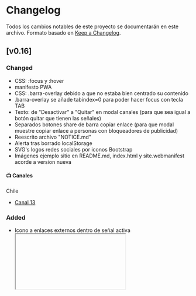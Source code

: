 # Changelog
Todos los cambios notables de este proyecto se documentarán en este archivo.
Formato basado en [Keep a Changelog](https://keepachangelog.com/en/1.0.0/).

## [v0.16]
### Changed
- CSS: <a>:focus y <a>:hover 
- manifesto PWA
- CSS: .barra-overlay debido a que no estaba bien centrado su contenido
- .barra-overlay se añade tabindex=0 para poder hacer focus con tecla TAB
- Texto: de "Desactivar" a "Quitar" en modal canales (para que sea igual a botón quitar que tienen las señales)
- Separados botones share de barra copiar enlace (para que modal muestre copiar enlace a personas con bloqueadores de publicidad)
- Reescrito archivo "NOTICE.md"
- Alerta tras borrado localStorage
- SVG's logos redes sociales por iconos Bootstrap
- Imágenes ejemplo sitio en README.md, index.html y site.webmanifest acorde a version nueva

#### 📺 Canales
Chile

- [Canal 13](https://www.13.cl/en-vivo)

### Added
- Icono a enlaces externos dentro de señal activa <iframe> para mejor comunicación de que al pulsar abandonará el sitio <i class="bi bi-box-arrow-up-right"></i>
- Sección agradecimientos contribuciones en "README.md"
- Capacidad de reordenar canales con plugin desde grid [SortableJS](https://github.com/SortableJS/Sortable)
- Icono para contribuciones en modal créditos y README.md con [contributors-img](https://github.com/lacolaco/contributors-img)
- Efectos de sonido para alerta de copiado enlace en modal compartir: [button-pressed por Pixabay](https://pixabay.com/sound-effects/button-pressed-38129/), [Cancel/miss chime por Raclure](https://freesound.org/people/Raclure/sounds/405548/)
- Efecto de sonido a botones de quitar todos los canales activos [TV, Shutdown.wav por MATRIXXX_](https://freesound.org/people/MATRIXXX_/sounds/523553/)
- Efecto sonido de fondo a alerta tras borrado localStorage [DefectLineTransformer por blaukreuz](https://freesound.org/people/blaukreuz/sounds/440128/)
- Efecto de sonido a botones de quitar canal [User Interface Clicks and Buttons 1 por original_sound](https://freesound.org/people/original_sound/sounds/493551/)
- Variación rancia https://alienxproject.github.io/X/
- "Variación" https://navezjt.github.io/JCN-TV/
- Enlace complementario Línea Prevención del Suicidio
- Efecto flicker para fondo tras borrado localStorage https://codepen.io/frbarbre/pen/BaObOXL
- Efecto flicker para texto tras borrado localStorage https://codepen.io/patrickhlauke/pen/YaoBop
- Tema oscuro/claro, fondos SVG temas generados con https://wickedbackgrounds.com/app transformados a css con https://yoksel.github.io/url-encoder/
- Opción cambiar/reemplazar canal desde grid
- Habilidad recordar selección de número de canales por fila con localStorage
- Alerta en caso de que búsqueda canales no arroje resultados
- Opción para reordenar botones canales de forma ascendente o descendente
- screenshots para PWA, hechas con Progressier https://progressier.com

#### 📺 Canales
Chile

- [Meganoticias 3](https://www.meganoticias.cl/senal-en-vivo/meganoticias/) - [x](https://github.com/HERBERTM3/iptv/blob/f55200534fdab9a503f04b0482ce7307c2767469/hd.m3u)
- [Meganoticias 4](https://www.meganoticias.cl/senal-en-vivo/meganoticias/) - [x](https://github.com/HERBERTM3/iptv/blob/f55200534fdab9a503f04b0482ce7307c2767469/hd.m3u)
- [Canal 13](https://www.13.cl/en-vivo) - [x](https://github.com/HERBERTM3/iptv/blob/f55200534fdab9a503f04b0482ce7307c2767469/hd.m3u)
- [Canal 13 3](https://www.13.cl/en-vivo) - [x](https://github.com/HERBERTM3/iptv/blob/f55200534fdab9a503f04b0482ce7307c2767469/hd.m3u)
- [La Red 2](https://www.lared.cl/senal-online) - [x](https://github.com/HERBERTM3/iptv/blob/f55200534fdab9a503f04b0482ce7307c2767469/hd.m3u)

#### Radios 📻
Chile

- [Radio El Conquistador FM](https://www.elconquistadorfm.net/) - [x](https://github.com/Alplox/teles/pull/3)
- [Radio El Conquistador FM 2](https://www.elconquistadorfm.net/) - [x](https://github.com/Alplox/teles/pull/3)
- [Radio El Conquistador FM 3](https://www.twitch.tv/elconquistadortv)

### Removed
- Archivo bloquean.txt
- Archivo emergencia.html
- Archivo archivo.html
- SVG's logos redes sociales
- Imágenes ejemplo sitio v0.07

#### 📺 Canales
Chile

- [CHV 2](https://www.chilevision.cl/senal-online)


## [v0.15]
### Changed
- Enlace https://ssd.eff.org/es/playlist/%C2%BFactivista-o-manifestante por https://ssd.eff.org/es/module/asistir-una-protesta debido a error 404

#### 📺 Canales
- Enlace Radio Infinita
- Enlace Radio Carolina TV
- Enlace Radio Romántica TV
- Enlace Radio Radio Genial 100.5 FM
- Enlace Radio El Sembrador
- Enlace Radio Radio Ñuble
- Enlace Radio Alternativa FM
- Enlace canal M3U8 Stgo TV
- Enlace canal M3U8 La Voz De Los Que Sobran
- Enlace canal M3U8 Canal 21
- Enlace canal M3U8 Ñublevision
- Enlace canal M3U8 Ñuble RVT
- Enlace canal M3U8 Canal 33
- Enlace canal M3U8 Contivision
- Enlace canal M3U8 Osorno TV
- Enlace canal IFRAME TV Salud
- Enlace canal YT-ID Canal 26
- Enlace canal M3U8 Cámara de Diputados

### Added
- Icono a enlaces externos para mejor comunicación de que al pulsar abandonará el sitio <i class="bi bi-box-arrow-up-right"></i>

### Removed
- Modal Registros Manifestaciones desarrolladas en Chile
- Modal Denunciar violación DDHH
- Enlaces relacionados COVID-19 junto a "pacomap.live" de Modal Enlaces Complementario
- Sección Proyectos GitHub de Modal Enlaces Complementario
- Sitios: 
    Capucha Informativa (no carga)
    ChileOkulto (borro contenido)
    En Punto (última actualización 2021)
    Megáfono Popular (no carga)
    Piensa Prensa (sitio redirige a publicidad)
    Primera Línea Revolucionaria Chile (última actualización 2022)
    Revista ChileLibre (no carga)
    Verdad Ahora (última actualización 2023)
    Radio 19 de abril Cobertura colectiva  (no carga)
    Radio Manque (no carga)
    RadioTV-Liberación (no carga)
- Información útil incendios (canal y modal)
- Enlace Variación por u/sebastianrw https://whywelove.news/love/country/chile/envivo

#### 📺 Canales
Chile

- [24 Horas 2](https://www.24horas.cl/envivo/) - [x](https://www.m3u.cl/iptv-chile.php)
- [24 Horas 3](https://www.24horas.cl/envivo/) - [x](https://www.m3u.cl/iptv-chile.php)
- [24 Horas s2](https://www.24horas.cl/envivo/) - [x](https://www.m3u.cl/iptv-chile.php)
- [24 Horas s2 2](https://www.24horas.cl/envivo/) - [x](https://www.m3u.cl/iptv-chile.php)
- [Mega](https://www.mega.cl/) - [x](https://github.com/AINMcl/MonitorTV/blob/05188eeaea9622e986b338f63a46fb189898184f/IPTV/AINM.m3u)
- [T13 3](https://www.t13.cl/)
- [Canal 13](https://www.youtube.com/channel/UCd4D3LfXC_9MY2zSv_3gMgw)
- [Canal 13 2](https://www.13.cl/en-vivo) - [x](https://github.com/AINMcl/AINMcl.github.io/blob/master/MonitorTV/Senal/WEB/Se%C3%B1alCANAL13_IFRAME.html)
- [CHV Noticias 2](https://www.chvnoticias.cl/) - [x](https://pluto.tv/es/live-tv/chilevision-noticias)
- [CHV 2](https://www.chilevision.cl/senal-online) - [x](https://chvv--hofece7009.repl.co/)
- [CHV 3](https://www.chilevision.cl/senal-online) - [x](https://github.com/AINMcl/MonitorTV/blob/05188eeaea9622e986b338f63a46fb189898184f/IPTV/AINM.m3u)
- [Prensa Presidencia](https://prensa.presidencia.cl/streaming.aspx)
- [DerechoFacil](https://www.twitch.tv/derechofacil)
- [Nicolas Copano](https://www.youtube.com/channel/UCVTL17ftpqx3lQ_IaGUNgSg)
- [Nicolas Copano 2](https://www.twitch.tv/copano)
- [ARABTV](https://www.arabtv.cl/)
- [ARABTV 2](https://www.arabtv.cl/) - [x](https://github.com/iptv-org/iptv/blob/master/streams/cl.m3u)
- [Arica TV](https://arica.tv/envivo/)
- [Estaciontv](https://www.estaciontv.cl/site/) - [x](https://www.chileiptv.cl/)
- [Estaciontv 2](https://www.estaciontv.cl/site/) - [x](https://www.m3u.cl/iptv-chile.php)
- [UCV TV 2](https://pucvmultimedios.cl/senal-online-tv.php) - [x](https://github.com/WJS1978/IPTV/blob/56dbbc76e3f1167966459f0d708b514bb792ae9c/iptv.m3u)
- [Contivision 2](http://w.contivision.cl/cvn/envivo.php) - [x](https://m3u.cl/lista-iptv-chile.php)
- [Teletón TV](https://teletontv.cl/)
- [Teletón TV 2](https://teletontv.cl/) - [x](https://www.chileiptv.cl/)
- [Cámara de Diputados 2](http://webtv.camara.cl/)
- [Cámara de Diputados 3](http://webtv.camara.cl/)
- [Convención Constitucional](https://www.convencion.tv/)
- [Convención Constitucional 2](https://www.convencion.tv/) - [x](https://www.m3u.cl/iptv-chile.php)
- [Convención Constitucional 3](https://www.youtube.com/channel/UCRlIWVAxQdAnCl4D4UR9r3Q)
- [Convención Constitucional YT 01](https://youtube.com/channel/UCc3koBbWMyvSyzRbG5eTgvQ)
- [Convención Constitucional YT 02](https://youtube.com/channel/UCKmKUwcjv6HJP7-z9Nnpp2w)
- [Convención Constitucional YT 03](https://youtube.com/channel/UCeIlCkkBplhU0SrWM9B7u7Q)
- [Convención Constitucional YT 04](https://youtube.com/channel/UCkMWMYCPUGzf3UPAxcIaVqA)
- [Convención Constitucional YT 05](https://youtube.com/channel/UChNeKfZ0-wwuOCyUSu6BlcA)
- [Convención Constitucional YT 06](https://youtube.com/channel/UC-HPc8CLoGRSG0dgbzZbDWA)
- [Convención Constitucional YT 07](https://youtube.com/channel/UC9p2Hsom7SXdro9FhN4K59w)
- [Convención Constitucional YT 08](https://youtube.com/channel/UCFkkF0LKUOUOcQEwG4nTrHw)
- [Convención Constitucional YT 09](https://youtube.com/channel/UCEK7dK0jllE0uXMhEQTV6og)
- [Convención Constitucional YT 10](https://youtube.com/channel/UC1qhPKBTpfhjVcTMzmM8mGw)
- [Convención Constitucional YT 11](https://youtube.com/channel/UCRVinYIynLNcn18wHjmI5Vg)
- [Convención Constitucional YT 12](https://youtube.com/channel/UCJerNR157sjR83jMChSocPQ)
- [Convención Constitucional YT 13](https://youtube.com/channel/UCxI0u9BUvXbGHrv200cgFZg)
- [Convención Constitucional YT 14](https://youtube.com/channel/UCxAECnUReRnEwkFThbjtH2Q)
- [Convención Constitucional YT 15](https://youtube.com/channel/UCTGMQgIdFvz3qlD9mKb8v9w)
- [Tribunal Constitucional de Chile](https://www.youtube.com/channel/UCZaI-1N1oaGb-U8K2VNztjg)
- [TV Educa Chile](https://www.tvn.cl/envivo/tveducachile/) - [x](https://www.m3u.cl/iptv-chile.php)
- [PuntajeNacional Chile](https://www.youtube.com/channel/UCCY6xIXHmGBGZUgUYxtfKSg)
- [Gobierno de Chile](https://www.gob.cl/)
- [COVID-19 Chile](https://bing.com/covid/local/chile)

Internacionales 🌍
Argentina

- [América TV](https://www.youtube.com/channel/UC6NVDkuzY2exMOVFw4i9oHw)
- [El Siete TV](https://www.youtube.com/channel/UC64ZNqX0FQHabP8iIkmnR3A)
- [A24](https://www.youtube.com/channel/UCR9120YBAqMfntqgRTKmkjQ)
- [Información Periodistica](https://ip.digital/vivo) - [x](https://github.com/iptv-org/iptv/blob/master/streams/ar.m3u)
- [IP Noticias](https://www.youtube.com/channel/UC1bBjOZieJWHbsFA0LwjjJA)
	
Colombia
- [Noticias Caracol](https://www.youtube.com/channel/UC2Xq2PK-got3Rtz9ZJ32hLQ)
- [RED MÁS Noticias](https://www.youtube.com/channel/UCpcvsK0UAI3MIHsjjj3CgMg)

Perú
- [Nacional TV](https://ntvperu.pe/senal-en-vivo/)
- [UCI](https://uci.pe/envivo)
- [Nativa](https://www.youtube.com/channel/UCdl1ygFwPa6lUdNYPLjoAGg)
- [Cable Visión Perú](https://www.cablevisionperu.pe/?page_id=1938)
- [ATV](https://www.atv.pe/envivo-atv)
- [ATV Más](https://www.atv.pe/envivo-atvmas)
- [Congreso República del Perú](https://www.youtube.com/channel/UCsKiP5cZCYh9YhPGrI6GrkQ)
- [Justicia TV](https://www.youtube.com/channel/UCwsURxTXqGqijgu98ndod3A)


Venezuela
- [teleSUR tv](https://www.youtube.com/channel/UCbHFKMtqLYkIBRiPHJwxu_w)
- [VPItv](https://www.youtube.com/channel/UCVFiIRuxJ2GmJLUkHmlmj4w)

México 
- [MILENIO](https://www.youtube.com/channel/UCFxHplbcoJK9m70c4VyTIxg)

España
- [CNN en Español](https://www.youtube.com/channel/UC_lEiu6917IJz03TnntWUaQ)

Brasil
- [CNN Brasil](https://www.youtube.com/channel/UCvdwhh_fDyWccR42-rReZLw)

Estados Unidos
- [ABC7](https://www.youtube.com/channel/UCVxBA3Cbu3pm8w8gEIoMEog)	
- [CNN US](https://us.cnn.com/) - [x](https://github.com/iptv-org/iptv/blob/master/streams/us.m3u)
- [CNBC EU](https://www.cnbc.com/live-tv/) - [x](https://vidgrid.tk.gg/)
- [C-SPAN 1](https://www.c-span.org/networks/?channel=c-span) - [x](https://vidgrid.tk.gg/)
- [C-SPAN 2](https://www.c-span.org/networks/?channel=c-span) - [x](https://vidgrid.tk.gg/)
- [C-SPAN 3](https://www.c-span.org/networks/?channel=c-span) - [x](https://vidgrid.tk.gg/)
- [Fox Business](https://www.youtube.com/channel/UCCXoCcu9Rp7NPbTzIvogpZg)
- [LiveNOW from FOX](https://www.youtube.com/channel/UCJg9wBPyKMNA5sRDnvzmkdg)
- [NBCLA](https://www.youtube.com/channel/UCSWoppsVL0TLxFQ2qP_DLqQ)
- [NBC Now (Live Event)](https://www.nbcnews.com/now)
- [NBC Now](https://www.nbcnews.com/now)
- [PBS America](https://www.pbsamerica.co.uk/) - [x](https://vidgrid.tk.gg/)
- [Record News](https://www.youtube.com/channel/UCuiLR4p6wQ3xLEm15pEn1Xw)
- [Sky News](https://www.youtube.com/channel/UCoMdktPbSTixAyNGwb-UYkQ)
- [The Sun](https://www.youtube.com/channel/UCIzXayRP7-P0ANpq-nD-h5g)

Francia
- [euronews (in English) 2](https://www.euronews.com/live) - [x](https://github.com/Free-IPTV/Countries/blob/master/UK01_UNITED_KINGDOM.m3u)
- [FRANCE 24 French](https://www.france24.com/fr/direct) - [x](https://github.com/iptv-org/iptv/blob/master/streams/fr.m3u)
- [LCI](https://www.tf1info.fr/direct/) - [x](https://github.com/iptv-org/iptv/blob/master/streams/fr.m3u)

Alemania
- [DW Español](https://www.youtube.com/channel/UCT4Jg8h03dD0iN3Pb5L0PMA)
- [DW Deutsch](https://www.youtube.com/channel/UCMIgOXM2JEQ2Pv2d0_PVfcg)

Rusia
- [5 канал](https://www.youtube.com/channel/UCkyrSWEcjZKpIwMxiPfOcgg)
- [Москва 24](https://www.youtube.com/channel/UCIme7og-uTpdRXRgm0zzA2A)
- [Россия 24](https://ok.ru/videoembed/3574052691599?nochat=1&autoplay=1) - [x](https://xn--b1agj9af.xn--80aswg/video/rossija-24/)
- [РБК](https://www.youtube.com/channel/UCWAK-dRtTEjnQnD96L6UMsQ)
- [RT America](https://www.youtube.com/channel/UCczrL-2b-gYK3l4yDld4XlQ)
- [RT Arabic](https://www.youtube.com/channel/UCsP3Clx2qtH2mNZ6KolVoZQ)
- [RT Español](https://www.youtube.com/channel/UC2mtXUpAYLYJIZ2deSPhlqw)
- [RT en vivo](https://www.youtube.com/channel/UCEIhICHOQOonjE6V0SLdrHQ)
- [RT France](https://www.youtube.com/channel/UCqEVwTnDzlzKOGYNFemqnYA)
- [RT News](https://www.youtube.com/channel/UCpwvZwUam-URkxB7g4USKpg)
- [RT UK](https://www.youtube.com/channel/UC_ab7FFA2ACk2yTHgNan8lQ)
- [Телеканал Дождь](https://www.youtube.com/channel/UCdubelOloxR3wzwJG9x8YqQ)
- [Україна 24](https://www.youtube.com/channel/UCMp5Buw-6LpbbV9r9Sl_5yg)

Ucrania
- [34 телеканал](https://www.youtube.com/channel/UCAxGITqXFNmV7PNCU82D_MA)
- [Апостроф TV](https://www.youtube.com/channel/UC0lnIB2qcArjFJPtq79WGZA)

China
- [民視直播 FTVN Live 53](https://www.youtube.com/channel/UClIfopQZlkkSpM1VgCFLRJA)
- [三立LIVE新聞](https://www.youtube.com/channel/UC2TuODJhC03pLgd6MpWP0iw)
- [中天電視](https://www.youtube.com/channel/UC5l1Yto5oOIgRXlI4p4VKbw)
- [CGTN Europe](https://www.youtube.com/channel/UCj0TppyxzQWm9JbMg3CP8Rg)

Hong Kong
- [蘋果動新聞 HK Apple Daily](https://www.youtube.com/channel/UCeqUUXaM75wrK5Aalo6UorQ)

Japón
- [ANNnewsCH](https://www.youtube.com/channel/UCGCZAYq5Xxojl_tSXcVJhiQ)
- [NHK WORLD-JAPAN](https://www.youtube.com/channel/UCSPEjw8F2nQDtmUKPFNF7_A)

Corea del Sur
- [MBCNEWS](https://www.youtube.com/channel/UCF4Wxdo3inmxP-Y59wXDsFw)

Nigeria
- [TVC News Nigeria](https://www.youtube.com/channel/UCgp4A6I8LCWrhUzn-5SbKvA)

India 
- [IndiaTV](https://www.youtube.com/channel/UCttspZesZIDEwwpVIgoZtWQ)
- [Republic World](https://www.youtube.com/channel/UCwqusr8YDwM-3mEYTDeJHzw)

Reino Unido
- [GBNews](https://www.youtube.com/channel/UC0vn8ISa4LKMunLbzaXLnOQ)



Radios 📻
Chile
- [Biobio TV 2](https://www.biobiochile.cl/biobiotv/) - [x](https://m3u.cl/lista-iptv-chile.php)
- [ADN 3](http://tv.adnradio.cl/) - [x](https://github.com/iptv-org/iptv/blob/master/streams/cl.m3u)
- [ADN 4](http://tv.adnradio.cl/) - [x](https://github.com/iptv-org/iptv/blob/master/streams/cl.m3u)
- [ADN 5](http://tv.adnradio.cl/) - [x](https://m3u.cl/lista-iptv-chile.php)
- [Carolina TV 2](https://www.carolina.cl/tv/) - [x](https://www.chileiptv.cl/)
- [Carolina TV 3](https://www.carolina.cl/tv/) - [x](https://github.com/iptv-org/iptv/blob/master/streams/cl.m3u)
- [FM Tiempo](https://www.fmtiempo.cl/)
- [FM Tiempo 2](https://www.fmtiempo.cl/) - [x](https://www.chileiptv.cl/)
- [Alegría TV](https://www.alegriafm.cl/) - [x](https://www.chileiptv.cl/)
- [Alegría TV 2](https://www.alegriafm.cl/) - [x](https://github.com/iptv-org/iptv/blob/master/streams/cl.m3u)
- [Romántica TV 2](https://www.romantica.cl/romantica-tv/) - [x](https://www.chileiptv.cl/)
- [Mi Radio es Más](https://www.youtube.com/channel/UCflUbt1g29kPG-H9SV5QIyw)
- [Radio María Chile](https://www.youtube.com/channel/UClMwb2kCYemWyDIZ2dYttKA)
	
Perú
- [PBO](https://www.youtube.com/channel/UCgR0st4ZLABi-LQcWNu3wnQ)
- [Radio Santa Rosa](https://www.youtube.com/channel/UCIGV0oiNkdK2-tnf10DNp2A)

Música 🎵

- [IMUC Chile](https://www.youtube.com/channel/UCIIDtZoaK9UZi4FaGMmL_hw)
- [naxos japan](https://www.youtube.com/channel/UCwP6-81HmoDyC3nfBAyGPXQ)
- [the bootleg boy](https://www.youtube.com/channel/UC0fiLCwTmAukotCXYnqfj0A)
- [the bootleg boy 2](https://www.youtube.com/channel/UCwkTfp14Sj7o6q9_8ADJpnA)
- [Abao en Tokio](https://www.youtube.com/channel/UC84whx2xxsiA1gXHXXqKGOA)

Cámaras 📷

- [Providencia, Ledrium](https://www.youtube.com/channel/UCTDewuGhfwGv6JRNnqa-yXw)
- [glaseado.cl, Huayquique](https://www.glaseado.cl/surf-cams/huayquique/)
- [glaseado.cl,Las Urracas](https://www.glaseado.cl/surf-cams/las-urracas/)
- [glaseado.cl, La Punta](https://www.glaseado.cl/surf-cams/la-punta/)
- [Av Angamos](https://www.youtube.com/channel/UCP9nvEUj8EN-wuOQajPQbAw)
- [Av La Marina](https://www.youtube.com/channel/UCP9nvEUj8EN-wuOQajPQbAw)
- [Washington DC LIVE Cam & US Capitol](https://www.youtube.com/channel/UCRj7u6fmW8RYQl98hcwbwng)
- [Las Vegas, Treasure Island](https://www.youtube.com/channel/UCRj7u6fmW8RYQl98hcwbwng)
- [San Diego, Down Town + Airport](https://www.youtube.com/channel/UCRj7u6fmW8RYQl98hcwbwng)
- [Paris, EIFFEL Tower](https://www.youtube.com/channel/UCRj7u6fmW8RYQl98hcwbwng)
- [Steadycamline, Jerusalem](https://www.youtube.com/channel/UC1byT4dOeBAZwVqQ309iAuA)

Espacio 🔭
- [NASA ISS Live Stream](https://www.youtube.com/watch?v=EEIk7gwjgIM)
- [Space Videos](https://www.youtube.com/channel/UCakgsb0w7QB0VHdnCc-OVEA)
- [NASASpaceflight](https://www.youtube.com/channel/UCSUu1lih2RifWkKtDOJdsBA)
- [NASASpaceflight](https://www.youtube.com/channel/UCSUu1lih2RifWkKtDOJdsBA)
- [Earth view from ISS](https://www.youtube.com/watch?v=XBPjVzSoepo)
- [LabPadre](https://www.youtube.com/channel/UCFwMITSkc1Fms6PoJoh1OUQ)
- [Multi-cam Ucrania, Zabby](https://www.youtube.com/channel/UCxc2Kkmuc8-BXVEQ82ChVow)
- [Multi-cam Ucrania, Sloth On Meth](https://www.youtube.com/channel/UCkO2xL-Fx_tYXXxuuAv_j6A)

Varios
- [COVID-19 Dashboard](https://gisanddata.maps.arcgis.com/apps/opsdashboard/index.html#/bda7594740fd40299423467b48e9ecf6)
- [COVID-19 Live](https://www.youtube.com/channel/UCDGiCfCZIV5phsoGiPwIcyQ)

## [v0.14]
### Changed
- Código JavaScript reducido con el socio ChatGPT-3.5

### Added

#### 📺 Canales
Chile

- [CHV 4](https://www.chilevision.cl/senal-online) - [x](https://www.viendotele.cl/assets-tele/chv.html)

### Changed

#### 📺 Canales
Chile

- [CHV 2](https://www.chilevision.cl/senal-online) - [x](https://chvv--hofece7009.repl.co/)


## [v0.13]
### Changed
- Enlace a sitio de Pottersys; http://pslabs.cl/tele.html -> https://www.viendotele.cl/
- Señales por defecto

### Added

#### 📺 Canales
Chile
- [Meganoticias 3](https://www.meganoticias.cl/senal-en-vivo/meganoticias/) - [x](https://github.com/AINMcl/MonitorTV/)
- [CHV Noticias 3](https://www.chvnoticias.cl/senal-online/)
- [CHV Noticias 4](https://www.chvnoticias.cl/senal-online/)
- [T13 4](https://www.t13.cl/)


## [v0.12]
### Changed
- Cambio versión Bootstrap Icons de 1.9.0 a 1.10.4
- Rediseño leve, enfoque en usar iconos externos librería Bootstrap Icons y no emojis para mejor compatibilidad

#### 📺 Canales
Chile
- 24 Horas s3 paso a ser tvn 2

### Removed
- Carpeta svg icons

## [v0.11]
### Changed
- Cambios semanticos en temas de nombrado funciones y caracteristicas listado canales (camelCase basicamente)

### Added
- Filtro canales por bandera pais dentro de modal.

#### 📺 Canales
Chile
- [TVN 2](https://www.tvn.cl/) - [x](https://github.com/AINMcl/MonitorTV/)
- [CHV Noticias 2](https://www.chvnoticias.cl/) - [x](https://pluto.tv/es/live-tv/chilevision-noticias)
- [Mega 2](https://www.mega.cl/) - [x](https://www.m3u.cl/iptv-chile.php)
- [La Red](https://www.lared.cl/senal-online) - [x](https://www.m3u.cl/iptv-chile.php)
- [Canal 13 3](https://www.13.cl/en-vivo) - [x](https://github.com/AINMcl/MonitorTV/)

### Removed
#### 📺 Canales
Chile
- [TVN 2](https://www.tvn.cl/) - [x](https://github.com/AINMcl/MonitorTV/blob/master/IPTV/AINM.m3u)
- [TVN 3](https://ok.ru/videoembed/3440915652202?nochat=1&autoplay=1) - [x](https://www.chilenotas.com/tvn-en-vivo/)
- [Mega 2](https://ok.ru/videoembed/3440906608234?nochat=1&autoplay=1) - [x](https://www.chilemetros.com/mega-en-vivo/)
- [CHV 4](https://ok.ru/videoembed/3440896777834?nochat=1&autoplay=1) - [x](https://www.chilemetros.com/chilevision-en-vivo/)
- [La Red](https://www.lared.cl/senal-online) - [x](https://www.cxtvlive.com/live-tv/la-red)
- [La Red 2](https://www.lared.cl/senal-online) - [x](https://github.com/AINMcl/MonitorTV/blob/master/IPTV/AINM.m3u)
- [Canal 13 3](https://ok.ru/videoembed/3440918732394?nochat=1&autoplay=1) - [x](https://www.chilemetros.com/canal-13-en-vivo/)

Ucrania
- [Типичный Киев](https://www.youtube.com/channel/UC26WRsO361Xd0nSPni4wQhg)
- [Ukraine News](https://www.youtube.com/channel/UC0qYC_KgtfIEgpmJTSOimGw)
- [Obolonsky District Kiev Kyiv](https://www.youtube.com/channel/UCNrGOnduIS9BXIRmDcHasZA)
- [kаховка.het](https://www.youtube.com/channel/UCpY5H5S7P8t7EWHtsTXQhjQ)
- [Politischios.gr](https://www.youtube.com/channel/UClEiTusa-SX5NmpsWIRgCDQ)
- [Multi-cam Ucrania, Livestream Events](https://www.youtube.com/channel/UCrjyygMS1KNuL10AT5AIcBQ)
- [Multi-cam Ucrania, VBM](https://www.youtube.com/channel/UCPCnfZNOj8925ID963Bn9Tg)
- [Multi-cam Ucrania, BLVKRVFT](https://www.youtube.com/channel/UC9Gy7ZpwAFgB1BIVniUmrYA)

## [v0.10]
### Changed
- Migrado repositorio "tele" a "teles" debido a DMCA (https://github.com/github/dmca/blob/master/2022/06/2022-06-06-corus.md gracias GitHub por no tomar en cuenta mi respuesta a pesar de haber hecho los pasos que solicitaban, fue una buena y grata experiencia 10/10)

## [v0.09]
### Added
- Mención a https://flagpedia.net/ en archivo NOTICE.md
- Botón para alternar a pantalla completa
- Botón para quitar señal desde grid

#### 📺 Canales
Chile
- [TVN 3](https://ok.ru/videoembed/3440915652202?nochat=1&autoplay=1) - [x](https://www.chilenotas.com/tvn-en-vivo/) [Revivio sitio offline por DMCA]
- [Mega 2](https://ok.ru/videoembed/3440906608234?nochat=1&autoplay=1) - [x](https://www.chilemetros.com/mega-en-vivo/)
- [Canal 13 3](https://ok.ru/videoembed/3440918732394?nochat=1&autoplay=1) - [x](https://www.chilemetros.com/canal-13-en-vivo/) [Revivio sitio offline por DMCA]
- [CHV 4](https://ok.ru/videoembed/3440896777834?nochat=1&autoplay=1) - [x](https://www.chilemetros.com/chilevision-en-vivo/)
- [Gobierno de Chile](https://www.gob.cl/)
- [Contivision](http://w.contivision.cl/cvn/envivo.php)

Argentina
- [Canal 26](https://www.diario26.com/canal26_en_vivo)

Peru
- [Onda Digital TV 2](https://ondadigitaltv.com) - [x](https://raw.githubusercontent.com/iptv-org/iptv/master/streams/pe.m3u)

Canadá
- [Global News](https://globalnews.ca/live/national/) - [x](https://vidgrid.tk.gg/)

Estados Unidos
- [Bloomberg US](https://www.bloomberg.com/) - [x](https://vidgrid.tk.gg/)
- [Bloomberg Europe](https://www.bloomberg.com/europe) - [x](https://vidgrid.tk.gg/)
- [Bloomberg QuickTake](https://www.bloomberg.com/) - [x](https://vidgrid.tk.gg/)
- [Cheddar](https://cheddar.com/live) - [x](https://vidgrid.tk.gg/)
- [CBSN](https://www.cbsnews.com/live/) - [x](https://vidgrid.tk.gg/)
- [CNBC EU](https://www.cnbc.com/live-tv/) - [x](https://vidgrid.tk.gg/)
- [C-SPAN 1](https://www.c-span.org/networks/?channel=c-span) - [x](https://vidgrid.tk.gg/)
- [C-SPAN 2](https://www.c-span.org/networks/?channel=c-span) - [x](https://vidgrid.tk.gg/)
- [C-SPAN 3](https://www.c-span.org/networks/?channel=c-span) - [x](https://vidgrid.tk.gg/)
- [Fox News Now](https://video.foxnews.com/v/6174103160001)
- [NBC Now (Live Event)](https://www.nbcnews.com/now)
- [NBC Now](https://www.nbcnews.com/now)
- [PBS America](https://www.pbsamerica.co.uk/) - [x](https://vidgrid.tk.gg/)

Francia
- [euronews (in English) 2](https://www.euronews.com/live) - [x](https://github.com/Free-IPTV/Countries/blob/master/UK01_UNITED_KINGDOM.m3u)

China
- [CGTN](https://www.cgtn.com/) - [x](https://vidgrid.tk.gg/)

Japón
- [NHK WORLD-JAPAN](https://www.youtube.com/channel/UCSPEjw8F2nQDtmUKPFNF7_A)
- [NHK World](https://www3.nhk.or.jp/nhkworld/en/live/) - [x](https://vidgrid.tk.gg/)

Catar
- [Al Jazeera English 2](https://www.aljazeera.com/live/) - [x](https://vidgrid.tk.gg/)

Música
- [College Music](https://www.youtube.com/channel/UCWzZ5TIGoZ6o-KtbGCyhnhg)
- [Naciones Unidas](https://www.youtube.com/channel/UC5O114-PQNYkurlTg6hekZw)

### Changed
- Banderas países ahora provienen dinámicamente desde https://flagcdn.com (Gracias a sapear los proyectos de @martinsantibanez/tele-react y @AINMcl/MonitorTV)
- UCI 2 -> Nativa

### Removed
- Carpeta archivos SVG de banderas países
- Licencia "CSS Range Slider – with Fill"

#### 📺 Canales
Chile
- [24 Horas 7](https://www.twitch.tv/24horas_tvn) - [x](https://github.com/AINMcl/MonitorTV/blob/05188eeaea9622e986b338f63a46fb189898184f/IPTV/AINM.m3u)
- [Mega](https://www.mega.cl/) - [x](https://www.m3u.cl/iptv-chile.php)
- [T13 4](https://www.t13.cl/) - [x](https://github.com/AINMcl/MonitorTV/blob/05188eeaea9622e986b338f63a46fb189898184f/IPTV/AINM.m3u)
- [Canal 13 3](https://www.13.cl/en-vivo) - [x](https://github.com/AINMcl/MonitorTV/blob/05188eeaea9622e986b338f63a46fb189898184f/IPTV/AINM.m3u)
- [La Red](https://www.lared.cl/senal-online)
- [La Red 2](https://www.lared.cl/senal-online) - [x](https://raw.githubusercontent.com/Televito/TDT-Mundo/main/IPTV)
- [La Red 4](https://www.lared.cl/senal-online) - [x](https://m3u.cl/lista-iptv-chile.php)
- [La Red 6](https://www.lared.cl/senal-online) - [x](https://github.com/WJS1978/IPTV/blob/56dbbc76e3f1167966459f0d708b514bb792ae9c/iptv.m3u)
- [La Red 7](https://www.lared.cl/senal-online) - [x](https://github.com/iptv-org/iptv/blob/master/channels/cl.m3u)
- [La Red 8](https://www.lared.cl/senal-online) - [x](https://github.com/iptv-org/iptv/blob/master/channels/cl.m3u)
- [TV+ s2](https://www.chilevision.cl/senal-online) - [x](https://m3u.cl/lista-iptv-chile.php)

Ucrania
- [Multi-cam Ucrania, Think UnBoxing](https://www.youtube.com/channel/UC9gZNwBbScfFKHipRhlkjmA)
- [Multi-cam Ucrania, JnMadness](https://www.youtube.com/channel/UCa4j52YYLqhmhxwG_ryhFwg)
- [Multi-cam Ucrania, Planet Viral](https://www.youtube.com/channel/UCs0rWQqjVIfsLHgZxt-Oduw)
- [Multi-cam Ucrania, Live Moments](https://www.youtube.com/channel/UCe5k7sBfXZ5rHpJXUi9BA9A)

## Fixed
- Código dejaba de ejecutarse correctamente al intentar cargar canales desde localStorage que ya no se encontraban en listado activo

## [v0.08]
### Added
- Añadidas licencias pwabuilder y pwa-update a "NOTICE.md"
- Añadido proyecto github https://github.com/marcosins/convencion-chile a listado enlaces complementarios
- Creado archivo "características.md"
- Creado archivo "changelog.md"

#### 📺 Canales
- [La Red 6](https://www.lared.cl/senal-online) - [x](https://github.com/WJS1978/IPTV/blob/56dbbc76e3f1167966459f0d708b514bb792ae9c/iptv.m3u)
- [UCV TV 2](https://pucvmultimedios.cl/senal-online-tv.php) - [x](https://github.com/WJS1978/IPTV/blob/56dbbc76e3f1167966459f0d708b514bb792ae9c/iptv.m3u)
- [La Red 7](https://www.lared.cl/senal-online) - [x](https://github.com/iptv-org/iptv/blob/master/channels/cl.m3u)
- [La Red 8](https://www.lared.cl/senal-online) - [x](https://github.com/iptv-org/iptv/blob/master/channels/cl.m3u)
- [Antofagasta TV 3](https://www.antofagasta.tv/) - [x](https://github.com/iptv-org/iptv/blob/master/channels/cl.m3u)
- [ARABTV](https://www.arabtv.cl/)
- [ARABTV 2](https://www.arabtv.cl/) - [x](https://github.com/iptv-org/iptv/blob/master/channels/cl.m3u)
- [Arica TV](https://arica.tv/envivo/)
- [Atacama TV](http://atacamatelevision.com/)
- [Atacama TV 2](http://atacamatelevision.com/) - [x](https://github.com/iptv-org/iptv/blob/master/channels/cl.m3u)
- [Convención Constitucional 3](https://www.youtube.com/channel/UCRlIWVAxQdAnCl4D4UR9r3Q)
- [Convención Constitucional YT 01](https://youtube.com/channel/UCc3koBbWMyvSyzRbG5eTgvQ)
- [Convención Constitucional YT 02](https://youtube.com/channel/UCKmKUwcjv6HJP7-z9Nnpp2w)
- [Convención Constitucional YT 03](https://youtube.com/channel/UCeIlCkkBplhU0SrWM9B7u7Q)
- [Convención Constitucional YT 04](https://youtube.com/channel/UCkMWMYCPUGzf3UPAxcIaVqA)
- [Convención Constitucional YT 05](https://youtube.com/channel/UChNeKfZ0-wwuOCyUSu6BlcA)
- [Convención Constitucional YT 06](https://youtube.com/channel/UC-HPc8CLoGRSG0dgbzZbDWA)
- [Convención Constitucional YT 07](https://youtube.com/channel/UC9p2Hsom7SXdro9FhN4K59w)
- [Convención Constitucional YT 08](https://youtube.com/channel/UCFkkF0LKUOUOcQEwG4nTrHw)
- [Convención Constitucional YT 09](https://youtube.com/channel/UCEK7dK0jllE0uXMhEQTV6og)
- [Convención Constitucional YT 10](https://youtube.com/channel/UC1qhPKBTpfhjVcTMzmM8mGw)
- [Convención Constitucional YT 11](https://youtube.com/channel/UCRVinYIynLNcn18wHjmI5Vg)
- [Convención Constitucional YT 12](https://youtube.com/channel/UCJerNR157sjR83jMChSocPQ)
- [Convención Constitucional YT 13](https://youtube.com/channel/UCxI0u9BUvXbGHrv200cgFZg)
- [Convención Constitucional YT 14](https://youtube.com/channel/UCxAECnUReRnEwkFThbjtH2Q)
- [Convención Constitucional YT 15](https://youtube.com/channel/UCTGMQgIdFvz3qlD9mKb8v9w)

#### 📻 Radios 
- [Alegría TV 2](https://www.alegriafm.cl/) - [x](https://github.com/iptv-org/iptv/blob/master/channels/cl.m3u)
- [Alternativa FM](https://www.alternativafm.cl/p/alternativa-tv.html) - [x](https://github.com/iptv-org/iptv/blob/master/channels/cl.m3u)

### Changed
- Arreglado efecto boton canales tras clic (":focus" heredado de Bootstrap pasaba a formar parte de animación "pulsate-2")
- Animación botón canales menos distractora ("pulsate-3")
- Reemplazado "|" de manifesto por "-" para compatibilidad titulo con windows
- Personalizaciones ahora son accesibles mediante navbar igualmente
- Posición alerta pwa-update movida sobre botón flotante no detrás
- Cambio sintaxis scripts de snake_case a camelCase
- Renombradas variables para que sean más descriptivas
- TVN 3 => TVN 2
- Canal 13 4 => Canal 13 3

### Removed
- Quitado mensaje (provisorio) de sugerencia ante css no actualizándose

#### 📺 Canales
- [Canal 13 3](https://ok.ru/videoembed/3076941553258?nochat=1&autoplay=1) - [x](https://www.chilemetros.com/canal-13-en-vivo/) [sitio offline por DMCA, transmitian señal tntsport]
- [TVN 2](https://ok.ru/videoembed/3076940701290?nochat=1&autoplay=1) - [x](https://www.chilenotas.com/tvn-en-vivo/) [sitio offline por DMCA, transmitian señal tntsport]

## [v0.07]
### Added
- Añadida librería Workbox (sitio ahora funciona como PWA) y solucionado problema de carga presente en primer lanzamiento #5
- Añadido botón limpiar todos los canales activos

#### 📺 Canales
- [La Red 5](https://www.lared.cl/senal-online) - [x](https://github.com/AINMcl/MonitorTV/blob/master/IPTV/AINM.m3u)
- [TVN 3](https://www.tvn.cl/) - [x](https://github.com/AINMcl/MonitorTV/blob/master/IPTV/AINM.m3u)
- [Mega 2](https://www.mega.cl/) - [x](https://github.com/AINMcl/MonitorTV/blob/05188eeaea9622e986b338f63a46fb189898184f/IPTV/AINM.m3u)
- [CHV 3](https://www.chilevision.cl/senal-online) - [x](https://github.com/AINMcl/MonitorTV/blob/05188eeaea9622e986b338f63a46fb189898184f/IPTV/AINM.m3u)
- [Canal 13 4](https://www.13.cl/en-vivo) - [x](https://github.com/AINMcl/MonitorTV/blob/05188eeaea9622e986b338f63a46fb189898184f/IPTV/AINM.m3u)
- [T13 4](https://www.t13.cl/) - [x](https://github.com/AINMcl/MonitorTV/blob/05188eeaea9622e986b338f63a46fb189898184f/IPTV/AINM.m3u)
- [24 Horas 7](https://www.twitch.tv/24horas_tvn) - [x](https://github.com/AINMcl/MonitorTV/blob/05188eeaea9622e986b338f63a46fb189898184f/IPTV/AINM.m3u)
- [TV+](https://www.chilevision.cl/senal-online) - [x](https://m3u.cl/lista-iptv-chile.php)
- [TV+ s2](https://www.chilevision.cl/senal-online) - [x](https://m3u.cl/lista-iptv-chile.php)
- [Osorno TV](https://www.osornotv.cl/envivo.html) - [x](https://m3u.cl/lista-iptv-chile.php) 
- [LCI](https://www.tf1info.fr/direct/) - [x](https://raw.githubusercontent.com/iptv-org/iptv/master/channels/fr.m3u)
- [FRANCE 24 French](https://www.france24.com/fr/direct) - [x](https://raw.githubusercontent.com/iptv-org/iptv/master/channels/fr.m3u)
- [Euronews (magyarul)](https://www.youtube.com/channel/UUC4Ct8gIf9f0n4mdyGsFiZRA)
- [Información Periodistica](https://ip.digital/vivo) - [x](https://raw.githubusercontent.com/iptv-org/iptv/master/channels/ar.m3u)
- [IP Noticias](https://www.youtube.com/channel/UC1bBjOZieJWHbsFA0LwjjJA) (suele deshabilitar visualización en sitios externos a youtube)
- [ABC News](https://abcnews.go.com/Live) - [x](https://raw.githubusercontent.com/eviltizzy/TizTV/master/Tiz_M3U)
- [ABC NEWS AU](https://www.abc.net.au/news/) - [x](https://raw.githubusercontent.com/eviltizzy/TizTV/master/Tiz_M3U)
- [Carolina TV 3](https://www.carolina.cl/tv/) - [x](https://github.com/iptv-org/iptv/blob/master/channels/cl.m3u)
- [TV+ 2](https://www.chilevision.cl/senal-online)
- [Municipalidad Osorno](https://www.youtube.com/channel/UCD7sqegDNyZxmdnCj6xqH6g)
- [glaseado.cl, Huayquique](https://www.glaseado.cl/surf-cams/huayquique/)
- [glaseado.cl,Las Urracas](https://www.glaseado.cl/surf-cams/las-urracas/)
- [glaseado.cl, La Punta](https://www.glaseado.cl/surf-cams/la-punta/)
- [Washington DC LIVE Cam & US Capitol](https://www.youtube.com/channel/UCRj7u6fmW8RYQl98hcwbwng)
- [Las Vegas, Treasure Island](https://www.youtube.com/channel/UCRj7u6fmW8RYQl98hcwbwng)
- [San Diego, Down Town + Airport](https://www.youtube.com/channel/UCRj7u6fmW8RYQl98hcwbwng)
- [Paris, EIFFEL Tower](https://www.youtube.com/channel/UCRj7u6fmW8RYQl98hcwbwng)

### Changed
- Modal aviso legal ahora se desactiva con localStorage, eliminada la necesidad de crear cookie
- Mediante localStorage ahora canales activos persisten tras recargar el sitio
- Cambio colores para mejorar contrastes
- Rediseñado panel personalización (sidepanel)
- Reescrito descargo de responsabilidad para adaptarse mejor en caso de hacer fork al repositorio
- Archivos svg extraídos de código html, ahora se utilizan como imágenes
- Enlace mención primer favicon paso a hacer referencia a commit original

### Deprecated
- Librerías bootstrap y videojs eliminadas de archivos proyecto, vuelven a cargan mediante CDN

### Removed
- Primer favicon
- Archivo todo.txt
- Archivo html de tips votaciones

## [v0.06]
### Added
#### 📺 Canales
- [T13 3](https://www.t13.cl/) 
- [Ñuble RTV](https://canalrtv.cl/)

### Changed
- Reducido código canales.js
- Reducido código styles.css
- Reescrito código creación canales (aumenta legibilidad igual)
- Reescrito descargo de responsabilidad a modo de definir alcance proyecto
- Renombrado scripts.js -> main.js
- Renombrada carpeta images -> img
- Diseño botones canales
- Añadido enlace repositorio en el cual esta inspirado el proyecto (https://github.com/PotterSys/canales-tele) a archivo readme (junto a ir a dar su debida estrellita, se me disculpa "PotterSys" no había cachao que tenias la página en un repositorio igual)
- Añadidos enlaces stackoverflow que se han utilizado para que sea más fácil comprender código
- Tag "< a >" traen por defecto "rel=noopener" por lo que fue eliminado (https://developer.mozilla.org/en-US/docs/Web/HTML/Link_types/noopener)
- Renombrado ChilledCow -> Lofi Girl
- Renombrado Cámara de Diputados Señal Youtube -> Cámara de Diputados YT
- Ideada manera de avisar sobre posibles errores de carga de CSS en caso de que sitio se actualice pero el archivo CSS no (ya que me paso)
- Botones canales ahora se generan con grid para que tenga un tamaño igualitario
- Reescrito código para interior botones canales

### Removed
#### 📺 Canales
- [31 minutos - Todos los episodios](https://www.youtube.com/playlist?list=PLVI9tQggdGtFXgCwpjTM_d2pdH6ABeRFL)
- [Diego y Glot - Temporada 1](https://www.youtube.com/watch?v=J3cLcZ1QhFE&list=PLnDONcPxnlq2s8zwIuJt8_JI4Tf3amd6u)
- [Los Pulentos - Temporada 1](https://www.youtube.com/playlist?list=PLnDONcPxnlq2gZlH-OAXCnIeyPwMpQuUb)
- [Villa Dulce - Temporada 1](https://www.youtube.com/playlist?list=PLnDONcPxnlq1V8zLL54a6luAy4Wp6ldK3)
    - [Ya no se permitía visualización fuera de Youtube]

## [v0.05]
### Added
#### 📺 Canales
- [Canal 13 3](https://ok.ru/videoembed/3076941553258?nochat=1&autoplay=1) - [x](https://www.chilemetros.com/canal-13-en-vivo/)

#### 📻 Radios 
- [Carolina TV 3](https://www.carolina.cl/tv/) - [x](https://github.com/iptv-org/iptv/blob/master/channels/cl.m3u)

### Changed
- Bootstrap V4.6.0 > 5.1.3
- Creado sidebar con opciones de configuración del sitio (últimamente he accedido a la pagina desde el teléfono y creo que queda mejor que sean accesibles sin obstruir el contenido que se intenta ajustar)
- Pasados algunos scripts a vanilla js para comenzar a desechar jQuery (quedaron 2 que no supe como traducir ¯_(ツ)_/¯)
- Cambios diseño generales
- Habemus filtro! (gg jQuery)
- Botón nombre transmisiones on/off funciona de pana ahora
- Imágenes previews actualizadas

### Deprecated
- Librería Popper (viene incorporado dentro de librería Bootstrap)
- Librería jQuery

### Removed
- Eliminadas imágenes de versiones anteriores

## [v0.04]
### Added
- Variación por martinsantibanez (https://github.com/martinsantibanez/tele-react)

#### 📺 Canales
- [CHV Noticias](https://www.youtube.com/channel/UCRsUoZYC1ULUspipMRnMhwg)
- [Puranoticia TV](https://puranoticia.pnt.cl/)
- [Ñublevision](https://nublevision.cl/)

####  📰 📻 Medios de prensa alternativos
| Enlace/Nombre                                                                                                                                               | Twitter                                        | Facebook                                                                                     | Instagram                                                          | Fuente                                                                                                         |
|-------------------------------------------------------------------------------------------------------------------------------------------------------------|------------------------------------------------|----------------------------------------------------------------------------------------------|--------------------------------------------------------------------|----------------------------------------------------------------------------------------------------------------|
| [Canal 3 La Victoria](https://canal3lavictoria.cl/)                                                                                                         | [Twitter](https://twitter.com/tv_piola)        | ❌                                                                                            | [Instagram](https://www.instagram.com/canal3lavictoria/)           | [X](https://15mpedia.org/wiki/Lista_de_medios_de_comunicaci%C3%B3n_alternativos_de_Chile)                      |
| [Capucha Informativa](https://capuchainformativa.org/)                                                                                                      | [Twitter](https://twitter.com/capucha_informa) | [Facebook](https://www.facebook.com/capuchainformativa)                                      | [Instagram](https://instagram.com/capucha_informa)                 | ❌                                                                                                              |
| [ChileOkulto](https://chileokulto.com/)                                                                                                                     | [Twitter](https://twitter.com/Chileokulto)     | [Facebook](https://www.facebook.com/ChileokultoCL/)                                          | [Instagram](https://www.instagram.com/chile.okulto/)               | [X](https://www.ciperchile.cl/2021/03/23/el-ruidoso-silencio-de-los-medios-tradicionales/)                     |
| [El Ciudadano](https://www.elciudadano.com/)                                                                                                                | [Twitter](https://twitter.com/El_Ciudadano)    | [Facebook](https://www.facebook.com/PeriodicoElCiudadano)                                    | [Instagram](https://www.instagram.com/el.ciudadano/)               | [X](https://www.ciperchile.cl/2021/03/23/el-ruidoso-silencio-de-los-medios-tradicionales/)                     |
| [El Desconcierto](https://www.eldesconcierto.cl/)                                                                                                           | [Twitter](https://twitter.com/eldesconcierto)  | [Facebook](https://www.facebook.com/eldesconciertocl/)                                       | [Instagram](https://www.instagram.com/eldesconcierto/)             | [X](https://www.ciperchile.cl/2021/03/23/el-ruidoso-silencio-de-los-medios-tradicionales/)                     |
| [El Dínamo](https://www.eldinamo.cl/)                                                                                                                       | [Twitter](https://twitter.com/el_dinamo)       | [Facebook](https://www.facebook.com/el.dinamo)                                               | [Instagram](https://www.instagram.com/el_dinamo/)                  | [X](https://www.ciperchile.cl/2021/03/23/el-ruidoso-silencio-de-los-medios-tradicionales/)                     |
| [El Líbero](https://ellibero.cl/)                                                                                                                           | [Twitter](https://twitter.com/elliberocl)      | [Facebook](https://www.facebook.com/ElLibero)                                                | [Instagram](https://www.instagram.com/elliberocl/)                 | [X](https://www.ciperchile.cl/2021/03/23/el-ruidoso-silencio-de-los-medios-tradicionales/)                     |
| [ElObservatodo.cl](https://www.elobservatodo.cl/)                                                                                                           | [Twitter](https://twitter.com/elobservatodo)   | [Facebook](https://www.facebook.com/elobservatodo.cl/)                                       | [Instagram](https://www.instagram.com/elobservatodo.cl/)           | [X](https://www.ciperchile.cl/2021/03/23/el-ruidoso-silencio-de-los-medios-tradicionales/)                     |
| [El Periscopio.c](https://www.elperiscopio.cl/)                                                                                                             | [Twitter](https://twitter.com/GrupoPeriscopio) | [Facebook](https://www.facebook.com/periscopiochile/)                                        | [Instagram](https://www.instagram.com/elperiscopionoticias/)       | [X](https://www.ciperchile.cl/2021/03/23/el-ruidoso-silencio-de-los-medios-tradicionales/)                     |
| [En Punto](https://enpuntoprensa.cl/)                                                                                                                       | [Twitter](https://twitter.com/EnPuntoPrensa)   | [Facebook](https://www.facebook.com/EnPuntoPrensa)                                           | [Instagram](https://www.instagram.com/enpuntoprensa/)              | ❌                                                                                                              |
| [El Universal Chile](https://eluniversal.cl/)                                                                                                               | [Twitter](https://twitter.com/ElUniversalCL)   | [Facebook](https://www.facebook.com/ElUniversalCL)                                           | ❌                                                                  | ❌                                                                                                              |
| [Gamba](https://www.gamba.cl/)                                                                                                                              | [Twitter](https://twitter.com/gamba_cl)        | [Facebook](https://www.facebook.com/gambanoticias/)                                          | [Instagram](https://www.instagram.com/gamba.cl/)                   | [X](https://www.ciperchile.cl/2021/03/23/el-ruidoso-silencio-de-los-medios-tradicionales/)                     |
| [Interferencia.cl](https://interferencia.cl/)                                                                                                               | [Twitter](https://twitter.com/InterferenciaCL) | [Facebook](https://www.facebook.com/InterferenciaChile)                                      | [Instagram](https://www.instagram.com/interferencia.cl/)           | [X](https://www.ciperchile.cl/2021/03/23/el-ruidoso-silencio-de-los-medios-tradicionales/)                     |
| [La Izquierda Diario Chile](https://www.laizquierdadiario.cl/)                                                                                              | [Twitter](https://twitter.com/lid_chile)       | [Facebook](https://www.facebook.com/Laizquierdadiariochile/)                                 | [Instagram](https://www.instagram.com/laizquierdadiariocl/)        | [X](https://www.ciperchile.cl/2021/03/23/el-ruidoso-silencio-de-los-medios-tradicionales/)                     |
| [Mapuexpress](https://www.mapuexpress.org/)                                                                                                                 | [Twitter](https://twitter.com/mapuexpress)     | [Facebook](https://www.facebook.com/Mapuexpress.org/)                                        | [Instagram](https://instagram.com/mapuexpress/)                    | [X](https://www.ciperchile.cl/2021/03/23/el-ruidoso-silencio-de-los-medios-tradicionales/)                     |
| [Megafono Popular](https://megafonopopular.cl/)                                                                                                             | [Twitter](https://twitter.com/MegafonoPopular) | ❌                                                                                            | [Instagram](https://www.instagram.com/megafonopopular/)            | [X](https://15mpedia.org/wiki/Lista_de_medios_de_comunicaci%C3%B3n_alternativos_de_Chile)                      |
| [Primera Línea Revolucionaria Chile](https://plrchile.com/)                                                                                                 | [Twitter](https://twitter.com/primeralineare1) | [Facebook](https://www.facebook.com/PrimeraLineaRevolucionaria/)                             | [Instagram](https://www.instagram.com/primeralinearevolucionaria/) | ❌                                                                                                              |
| [Puranoticia.cl](https://puranoticia.pnt.cl/)                                                                                                               | [Twitter](https://twitter.com/puranoticia)     | [Facebook](https://www.facebook.com/puranoticiaweb/)                                         | [Instagram](https://www.instagram.com/puranoticia_chile/)          | [X](https://www.ciperchile.cl/2021/03/23/el-ruidoso-silencio-de-los-medios-tradicionales/)                     |
| [Revista De Frente](https://www.revistadefrente.cl/)                                                                                                        | [Twitter](https://twitter.com/DeFrente_cl)     | [Facebook](https://www.facebook.com/DeFrente.cl)                                             | [Instagram](https://www.instagram.com/revistadefrente.cl/)         | [X](https://15mpedia.org/wiki/Lista_de_medios_de_comunicaci%C3%B3n_alternativos_de_Chile)                      |
| [Revista ChileLibre](https://chilelibre.cl/)                                                                                                                | [Twitter](https://twitter.com/ChileLibre4)     | [Facebook](https://www.facebook.com/ChileLibre4/)                                            | [Instagram](https://www.instagram.com/chilelibre4/)                | [X](https://15mpedia.org/wiki/Lista_de_medios_de_comunicaci%C3%B3n_alternativos_de_Chile)                      |
| [Verdad Ahora](https://verdadahora.cl/)                                                                                                                     | [Twitter](https://twitter.com/VerdadAhoraCl)   | [Facebook](https://www.facebook.com/VerdadAhoraOficial/)                                     | ❌                                                                  | [X](https://www.ciperchile.cl/2021/03/23/el-ruidoso-silencio-de-los-medios-tradicionales/)                     |
| [Viaconectados](http://viaconectados.cl/)                                                                                                                   | [Twitter](https://twitter.com/viaconectados)   | [Facebook](https://www.facebook.com/Viaconectados/)                                          | [Instagram](https://www.instagram.com/viaconectados/)              | ❌                                                                                                              |
| [Radio La Base](http://radiolabase.cl/)                                                                                                                     | [Twitter](https://twitter.com/radiolabase)     | [Facebook](https://www.facebook.com/radiolabase/)                                            | [Instagram](https://www.instagram.com/radiolabase/)                | ❌                                                                                                              |
| [RadioTV-Liberación](https://radioliberacionprimeralinea.net/)                                                                                              | [Twitter](https://twitter.com/RadioTVLiberaci) | [Facebook](https://www.facebook.com/radiotvliberacion/)                                      | [Instagram](https://www.instagram.com/radiotvliberacion/)          | ❌                                                                                                              |

(Había algunas que son toxicas a cagar, pero la idea al ser no tener prensa exclusiva de una inclinación política (a pesar de que sean """medios de prensa""" manejados por un puro wn publicando puteadas como si fueran noticias) las añadí igual)

### Changed
- Cambio sintaxis scripts para mejor legibilidad
- Nuevas imágenes de ejemplo
- Incorporado "sistema" de versiones
- Medios de prensa "alternativos" en orden alfabético (hasta cierto punto)

## [v0.03]
### Added
- Añadida variación Perú por SanguiNET https://github.com/SanguiNET/tele
- Lenguaje español a videojs

### Changed
- Listado canales cambio de formato (por mi sanidad mental) para una más fácil edición
https://gist.github.com/joyrexus/16041f2426450e73f5df9391f7f7ae5f
- Actualizado README listado canales
- Actualizado enlace variación por AINMcl https://github.com/AINMcl/MonitorTV (cambio "monitores" a "MonitorTV")
- Tabla versiones creadas separada de enlaces encontrados sin relacion al proyecto
- JS canales reducido en un par de líneas
- Al fin me di el tiempo de automatizar la creación de reproductores videojs para los canales m3u8
- Cambio sintaxis variables (var => let) y renombradas algunas igualmente
- Re-organizada estructura archivos proyecto
- Separado canales del resto de scripts
- Biblioteca bootstrap (solo css) ahora dentro de archivos proyecto
- Librerías externas (principales ya que los iframe no) ahora son llamadas desde dentro del repositorio y no de manera externa a otros servidores
- Cambio menor en modal créditos
- Canales tienen un svg de sus banderitas acorde al país donde se origina la transmisión (no todos)
- Actualizado tag href (+nofollow noreferrer)
- Mejora en cuanto a tamaño responsivo con el uso de "clamp" (borrando media queries)
- Solucionado filtro de búsqueda. Ahora permite tildes y letra ñ.
- Cambio posición "nombre-barra" (me molestaba cuando quería leer las noticias que ponen en la barrita más pequeña)
- wena wena

### Removed
- Quitado Font Awesome para iconos, reemplazado con SVG's puros